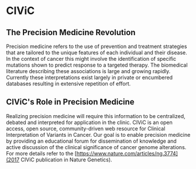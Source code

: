 # CIViC

## The Precision Medicine Revolution

Precision medicine refers to the use of prevention and treatment strategies that are tailored to the unique features of each individual and their disease. In the context of cancer this might involve the identification of specific mutations shown to predict response to a targeted therapy. The biomedical literature describing these associations is large and growing rapidly. Currently these interpretations exist largely in private or encumbered databases resulting in extensive repetition of effort.

## CIViC's Role in Precision Medicine

Realizing precision medicine will require this information to be centralized, debated and interpreted for application in the clinic. CIViC is an open access, open source, community-driven web resource for Clinical Interpretation of Variants in Cancer. Our goal is to enable precision medicine by providing an educational forum for dissemination of knowledge and active discussion of the clinical significance of cancer genome alterations. For more details refer to the [https://www.nature.com/articles/ng.3774](2017 CIViC publication in Nature Genetics).
